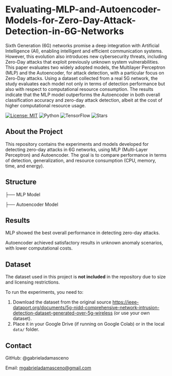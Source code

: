 # Evaluating-MLP-and-Autoencoder-Models-for-Zero-Day-Attack-Detection-in-6G-Networks

Sixth Generation (6G) networks promise a deep integration with Artificial Intelligence (AI), enabling intelligent and efficient communication systems. However, this evolution also introduces new cybersecurity threats, including Zero-Day attacks that exploit previously unknown system vulnerabilities. This paper evaluates two widely adopted models, the Multilayer Perceptron (MLP) and the Autoencoder, for attack detection, with a particular focus on Zero-Day attacks. Using a dataset collected from a real 5G network, the study evaluates each model not only in terms of detection performance but also with respect to computational resource consumption. The results indicate that the MLP model outperforms the Autoencoder in both overall classification accuracy and zero-day attack detection, albeit at the cost of higher computational resource usage. 

[![License: MIT](https://img.shields.io/badge/License-MIT-yellow.svg)](./LICENSE)
![Python](https://img.shields.io/badge/Python-3.8%2B-blue)
![TensorFlow](https://img.shields.io/badge/TensorFlow-2.x-orange)
![Stars](https://img.shields.io/github/stars/gabrieladamasceno/MLP-and-Autoencoder-Models-for-Zero-Day-Attack-Detection?style=social)


## About the Project

This repository contains the experiments and models developed for detecting zero-day attacks in 6G networks, using MLP (Multi-Layer Perceptron) and Autoencoder. The goal is to compare performance in terms of detection, generalization, and resource consumption (CPU, memory, time, and energy).

## Structure

├── MLP Model

├── Autoencoder Model

## Results

MLP showed the best overall performance in detecting zero-day attacks.

Autoencoder achieved satisfactory results in unknown anomaly scenarios, with lower computational costs.

## Dataset

The dataset used in this project is **not included** in the repository due to size and licensing restrictions.  

To run the experiments, you need to:  

1. Download the dataset from the original source https://ieee-dataport.org/documents/5g-nidd-comprehensive-network-intrusion-detection-dataset-generated-over-5g-wireless (or use your own dataset).  
2. Place it in your Google Drive (if running on Google Colab) or in the local `data/` folder.  

## Contact

GitHub: @gabrieladamasceno

Email: mgabrieladamasceno@gmail.com

